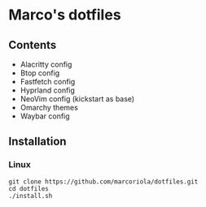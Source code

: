 # Marco's dotfiles
## Contents
- Alacritty config
- Btop config
- Fastfetch config
- Hyprland config
- NeoVim config (kickstart as base)
- Omarchy themes
- Waybar config

## Installation
### Linux
```
git clone https://github.com/marcoriola/dotfiles.git
cd dotfiles
./install.sh
```
